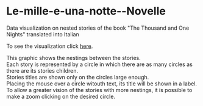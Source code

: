 # Le-mille-e-una-notte--Novelle
Data visualization on nested stories of the book "The Thousand and One Nights" translated into Italian 

To see the visualization click [here](https://cocuma22.github.io/Le-mille-e-una-notte--Novelle/).

This graphic shows the nestings between the stories. \
Each story is represented by a circle in which there are as many circles as there are its stories children. \
Stories titles are shown only on the circles large enough. \
Placing the mouse over a circle witouth text, its title will be shown in a label. \
To allow a greater vision of the stories with more nestings, it is possible to make a zoom clicking on the desired circle.
